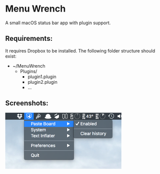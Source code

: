 # Menu Wrench
A small macOS status bar app with plugin support.

## Requirements:
It requires Dropbox to be installed.
The following folder structure should exist:
- ~/MenuWrench
  - Plugins/
    - plugin1.plugin
    - plugin2.plugin
    - ...

## Screenshots:
![StatusBarTool](https://github.com/maxfish/MenuWrench/raw/master/screenshots/1.png)
